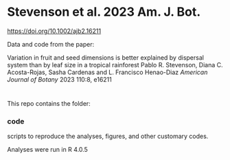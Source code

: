 # Stevenson et al. 2023 Am. J. Bot.
https://doi.org/10.1002/ajb2.16211

Data and code from the paper: 

Variation in fruit and seed dimensions is better explained by dispersal system than by leaf size in a tropical rainforest
Pablo R. Stevenson, Diana C. Acosta-Rojas, Sasha Cardenas and L. Francisco Henao-Diaz _American Journal of Botany_ 2023 110:8, e16211 

#
This repo contains the folder: 
### code
scripts to reproduce the analyses, figures, and other customary codes.

Analyses were run in R 4.0.5 
